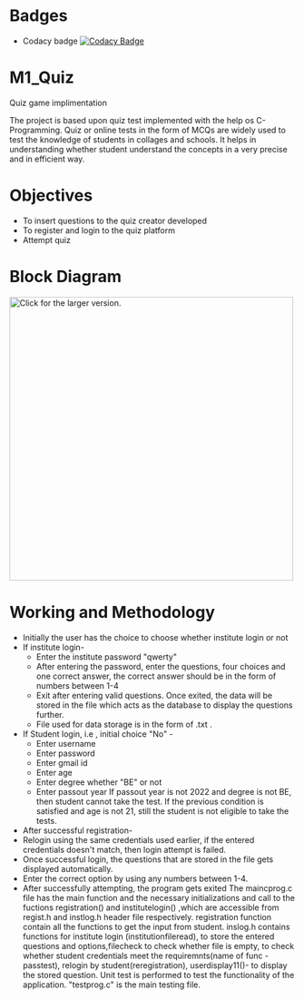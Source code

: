 # Badges
* Codacy badge
 [![Codacy Badge](https://app.codacy.com/project/badge/Grade/8a6d32ee47544a9697745d9ea8f2cdfd)](https://www.codacy.com/gh/NikithYD/M1_Quiz/dashboard?utm_source=github.com&amp;utm_medium=referral&amp;utm_content=NikithYD/M1_Quiz&amp;utm_campaign=Badge_Grade)

# M1_Quiz
Quiz game implimentation<br />

The project is based upon quiz test implemented with the help os C-Programming. Quiz or online tests in the form of MCQs are widely used to test the knowledge of students in collages and schools. It helps in understanding whether student understand the concepts in a very precise and in efficient way.
 
# Objectives
 * To insert questions to the quiz creator developed
 * To register and login to the quiz platform 
 * Attempt quiz
# Block Diagram

<a href="https://drive.google.com/uc?export=view&id=1wwTnelEEgVietX7JHsDR-LrwD9E_h0C-"><img src="https://drive.google.com/uc?export=1wwTnelEEgVietX7JHsDR-LrwD9E_h0C-" style="width: 500px; max-width: 100%; height: auto" title="Click for the larger version." /></a>

# Working and Methodology
 * Initially the user has the choice to choose whether institute login or not
 * If institute login-
   * Enter the institute password "qwerty"
   * After entering the password, enter the questions, four choices and one correct answer, the correct answer should be in the form of numbers between 1-4
   * Exit after entering valid questions. Once exited, the data will be stored in the file which acts as the database to display the questions further. 
   * File used for data storage is in the form of .txt .
 * If Student login, i.e , initial choice "No" -
   * Enter username
   * Enter password
   * Enter gmail id
   * Enter age
   * Enter degree whether "BE" or not
   * Enter passout year
   If passout year is not 2022 and degree is not BE, then student cannot take the test. If the previous condition is satisfied and age is not 21, still the student is      not eligible to take the tests.
  * After successful registration-
   * Relogin using the same credentials used earlier, if the entered credentials doesn't match, then login attempt is failed. 
   * Once successful login, the questions that are stored in the file gets displayed automatically.
   * Enter the correct option by using any numbers between 1-4.
   * After successfully attempting, the program gets exited
  The maincprog.c file has the main function and the necessary initializations and call to the fuctions registration() and institutelogin() ,which are accessible from   regist.h and instlog.h header file respectively.
  registration function contain all the functions to get the input from student.
  inslog.h contains functions for institute login (institutionfileread), to store the entered questions and options,filecheck to check whether file is empty, to check   whether student credentials meet the requiremnts(name of func -passtest), relogin by student(reregistration), userdisplay11()- to display the stored question.
  Unit test is performed to test the functionality of the application. "testprog.c" is the main testing file.
   

 
